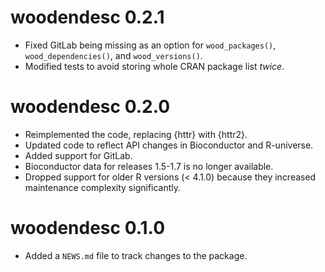 # woodendesc 0.2.1

* Fixed GitLab being missing as an option for `wood_packages()`, `wood_dependencies()`, and `wood_versions()`.
* Modified tests to avoid storing whole CRAN package list _twice_.

# woodendesc 0.2.0

* Reimplemented the code, replacing {httr} with {httr2}.
* Updated code to reflect API changes in Bioconductor and R-universe.
* Added support for GitLab.
* Bioconductor data for releases 1.5-1.7 is no longer available.
* Dropped support for older R versions (< 4.1.0) because they increased maintenance complexity significantly.

# woodendesc 0.1.0

* Added a `NEWS.md` file to track changes to the package.
